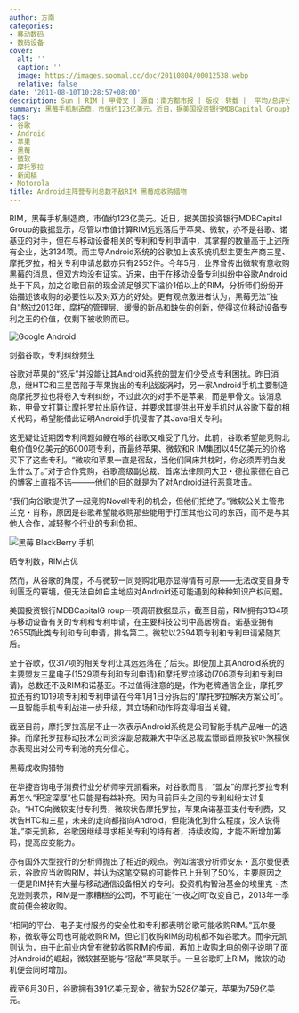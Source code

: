 ```yaml
---
author: 方南
categories:
- 移动数码
- 数码设备
cover:
  alt: ''
  caption: ''
  image: https://images.soomal.cc/doc/20110804/00012538.webp
  relative: false
date: '2011-08-10T10:28:57+08:00'
description: Sun | RIM | 甲骨文 | 源自：南方都市报 | 版权：转载 |  平均/总评分：06.00/12
summary: 黑莓手机制造商，市值约123亿美元。近日，据美国投资银行MDBCapital Group的数据显示，尽管以市值计算RIM远远落后于苹果、微软，亦不是谷歌、诺基亚的对手，但在与移动设备相关的专利和专利申请中，其掌握的数量高于上述所有企业，达3134项。
tags:
- 谷歌
- Android
- 苹果
- 黑莓
- 微软
- 摩托罗拉
- 新闻稿
- Motorola
title: Android主阵营专利总数不敌RIM 黑莓成收购猎物
---
```


RIM，黑莓手机制造商，市值约123亿美元。近日，据美国投资银行MDBCapital Group的数据显示，尽管以市值计算RIM远远落后于苹果、微软，亦不是谷歌、诺基亚的对手，但在与移动设备相关的专利和专利申请中，其掌握的数量高于上述所有企业，达3134项。而主导Android系统的谷歌加上该系统机型主要生产商三星、摩托罗拉，相关专利申请总数亦只有2552件。今年5月，业界曾传出微软有意收购黑莓的消息，但双方均没有证实。近来，由于在移动设备专利纠纷中谷歌Android处于下风，加之谷歌目前的现金流足够买下溢价1倍以上的RIM，分析师们纷纷开始描述该收购的必要性以及对双方的好处。更有观点激进者认为，黑莓无法“独自”熬过2013年，腐朽的管理层、缓慢的新品和缺失的创新，使得这位移动设备专利之王的价值，仅剩下被收购而已。



![Google Android](https://images.soomal.cc/doc/20110804/00012538.webp)



剑指谷歌，专利纠纷频生



谷歌对苹果的“怒斥”并没能让其Android系统的盟友们少受点专利困扰。昨日消息，继HTC和三星苦陷于苹果抛出的专利战漩涡时，另一家Android手机主要制造商摩托罗拉也将卷入专利纠纷，不过此次的对手不是苹果，而是甲骨文。该消息称，甲骨文打算让摩托罗拉出庭作证，并要求其提供出开发手机时从谷歌下载的相关代码，希望能借此证明Android手机侵害了其Java相关专利。



这无疑让近期因专利问题如鲠在喉的谷歌又难受了几分。此前，谷歌希望能竞购北电价值9亿美元的6000项专利，而最终苹果、微软和R IM集团以45亿美元的价格买下了这些专利。“微软和苹果一直是宿敌，当他们同床共枕时，你必须弄明白发生什么了。”对于合作竞购，谷歌高级副总裁、首席法律顾问大卫・德拉蒙德在自己的博客上直指不讳―――他们的目的就是为了对Android进行恶意攻击。



“我们向谷歌提供了一起竞购Novell专利的机会，但他们拒绝了。”微软公关主管弗兰克・肖称，原因是谷歌希望能收购那些能用于打压其他公司的东西，而不是与其他人合作，减轻整个行业的专利负担。



![黑莓 BlackBerry 手机](https://images.soomal.cc/doc/20100716/00006370.webp)



晒专利数，RIM占优



然而，从谷歌的角度，不与微软一同竞购北电亦显得情有可原――无法改变自身专利匮乏的窘境，便无法自如自主地应对Android还可能遇到的种种知识产权问题。



美国投资银行MDBCapitalG roup一项调研数据显示，截至目前，RIM拥有3134项与移动设备有关的专利和专利申请，在主要科技公司中高居榜首。诺基亚拥有2655项此类专利和专利申请，排名第二。微软以2594项专利和专利申请紧随其后。



至于谷歌，仅317项的相关专利让其远远落在了后头。即便加上其Android系统的主要盟友三星电子(1529项专利和专利申请)和摩托罗拉移动(706项专利和专利申请)，总数还不及RIM和诺基亚。不过值得注意的是，作为老牌通信企业，摩托罗拉还有约1019项专利和专利申请在今年1月1日分拆后的“摩托罗拉解决方案公司”。一旦智能手机专利战进一步升级，其立场和动作将变得相当关键。



截至目前，摩托罗拉高层不止一次表示Android系统是公司智能手机产品唯一的选择。而摩托罗拉移动技术公司资深副总裁兼大中华区总裁孟憬邮苣隙技钦卟煞檬保亦表现出对公司专利池的充分信心。



黑莓成收购猎物



在华捷咨询电子消费行业分析师李元凯看来，对谷歌而言，“盟友”的摩托罗拉专利再怎么“积淀深厚”也只能是有益补充。因为目前巨头之间的专利纠纷太过复杂。“HTC向微软支付专利费，微软状告摩托罗拉，苹果向诺基亚支付专利费，又状告HTC和三星，未来的走向都指向Android，但能演化到什么程度，没人说得准。”李元凯称，谷歌因继续寻求相关专利的持有者，持续收购，才能不断增加筹码，提高应变能力。



亦有国外大型投行的分析师抛出了相近的观点。例如瑞银分析师安东・瓦尔曼便表示，谷歌应当收购RIM，并认为这笔交易的可能性已上升到了50%，主要原因之一便是RIM持有大量与移动通信设备相关的专利。投资机构智治基金的埃里克・杰克逊则表示，RIM是一家糟糕的公司，不可能在“一夜之间”改变自己，2013年一季度前便会被收购。



“相同的平台、电子支付服务的安全性和专利都表明谷歌可能收购RIM。”瓦尔曼称，微软等公司也可能收购RIM，但它们收购RIM的动机都不如谷歌大。而李元凯则认为，由于此前业内曾有微软收购RIM的传闻，再加上收购北电的例子说明了面对Android的崛起，微软甚至能与“宿敌”苹果联手。一旦谷歌盯上RIM，微软的动机便会同时增加。



截至6月30日，谷歌拥有391亿美元现金，微软为528亿美元，苹果为759亿美元。